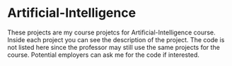 # Artificial-Intelligence

These projects are my course projetcs for Artificial-Intelligence course. 
Inside each project you can see the description of the project. 
The code is not listed here since the professor may still use the same projects for the course. 
Potential employers can ask me for the code if interested.
